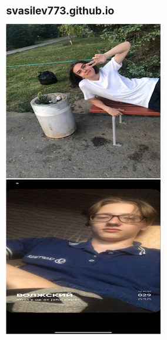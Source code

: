 # svasilev773.github.io
<html>
 <head>
  <meta charset="utf-8">
 </head>
 <body>
  <p>
<img src="photo_2022-09-10_13-25-15.jpg" alt="Фотография 1" width="420" height="420">
<img src="photo_2022-09-10_13-28-27.jpg" alt="Фотография 1" width="420" height="420">
  </p>
 </body>
</html>
